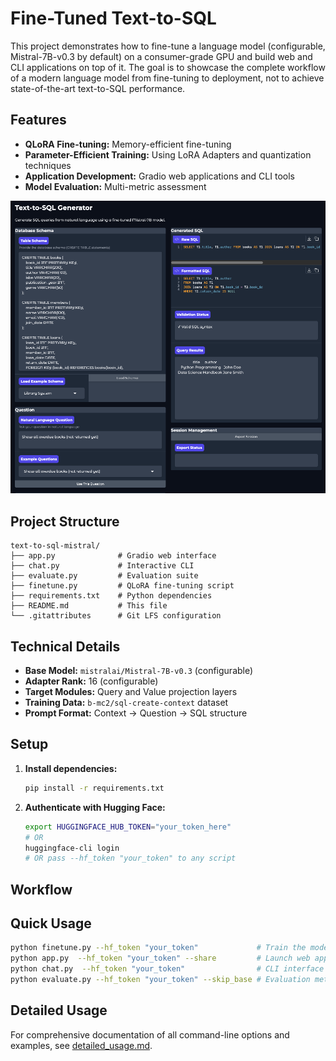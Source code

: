 # Fine-Tuned Text-to-SQL

This project demonstrates how to fine-tune a language model (configurable, Mistral-7B-v0.3 by default) on a consumer-grade GPU and build web and CLI applications on top of it. The goal is to showcase the complete workflow of a modern language model from fine-tuning to deployment, not to achieve state-of-the-art text-to-SQL performance.

## Features

* **QLoRA Fine-tuning:** Memory-efficient fine-tuning
* **Parameter-Efficient Training:** Using LoRA Adapters and quantization techniques
* **Application Development:** Gradio web applications and CLI tools
* **Model Evaluation:** Multi-metric assessment

![Text-to-SQL Web App](text-to-sql%20web%20app.png)

## Project Structure

```text
text-to-sql-mistral/
├── app.py              # Gradio web interface
├── chat.py             # Interactive CLI 
├── evaluate.py         # Evaluation suite
├── finetune.py         # QLoRA fine-tuning script
├── requirements.txt    # Python dependencies
├── README.md           # This file
└── .gitattributes      # Git LFS configuration
```

## Technical Details

* **Base Model:** `mistralai/Mistral-7B-v0.3` (configurable)
* **Adapter Rank:** 16 (configurable)
* **Target Modules:** Query and Value projection layers
* **Training Data:** `b-mc2/sql-create-context` dataset
* **Prompt Format:** Context → Question → SQL structure

## Setup

1. **Install dependencies:**

   ```bash
   pip install -r requirements.txt
   ```

2. **Authenticate with Hugging Face:**

   ```bash
   export HUGGINGFACE_HUB_TOKEN="your_token_here"
   # OR
   huggingface-cli login
   # OR pass --hf_token "your_token" to any script
   ```

## Workflow

## Quick Usage

```bash
python finetune.py --hf_token "your_token"             # Train the model (~3 hours on Nvidia Tesla P100 GPU)
python app.py  --hf_token "your_token" --share         # Launch web app
python chat.py  --hf_token "your_token"                # CLI interface  
python evaluate.py --hf_token "your_token" --skip_base # Evaluation metrics
```

## Detailed Usage

For comprehensive documentation of all command-line options and examples, see [detailed_usage.md](detailed_usage.md).
